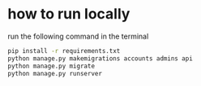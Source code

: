 
# how to run locally
run the following command in the terminal
```bash
pip install -r requirements.txt
python manage.py makemigrations accounts admins api
python manage.py migrate
python manage.py runserver
```